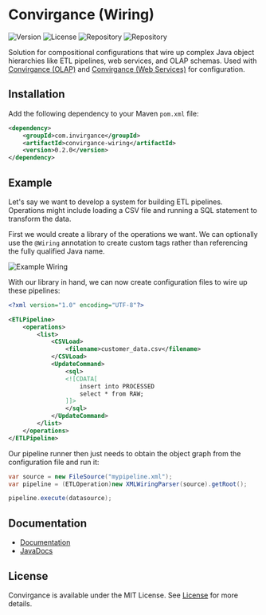 # Convirgance (Wiring)

![Version](https://img.shields.io/badge/Version-pre&dash;release-blue) ![License](https://img.shields.io/badge/License-MIT-green) ![Repository](https://img.shields.io/badge/Platform-Java-gold) ![Repository](https://img.shields.io/badge/Repository-Maven_Central-red)

Solution for compositional configurations that wire up complex Java object hierarchies like ETL pipelines, web services, and OLAP schemas. Used with 
[Convirgance (OLAP)](https://github.com/InvirganceOpenSource/convirgance-olap/) and 
[Convirgance (Web Services)](https://github.com/InvirganceOpenSource/convirgance-web/) for configuration. 


## Installation

Add the following dependency to your Maven `pom.xml` file:

```xml
<dependency>
    <groupId>com.invirgance</groupId>
    <artifactId>convirgance-wiring</artifactId>
    <version>0.2.0</version>
</dependency>
```

## Example

Let's say we want to develop a system for building ETL pipelines. Operations might include loading a CSV file and running a SQL statement to transform the data.

First we would create a library of the operations we want. We can optionally use the `@Wiring` annotation to create custom tags rather than referencing the
fully qualified Java name.

![Example Wiring](https://github.com/user-attachments/assets/ad75422c-9cc1-4d1f-a6d8-8e063a2da0e5)

With our library in hand, we can now create configuration files to wire up these pipelines:

```xml
<?xml version="1.0" encoding="UTF-8"?>

<ETLPipeline>
    <operations>
        <list>
            <CSVLoad>
                <filename>customer_data.csv</filename>
            </CSVLoad>
            <UpdateCommand>
                <sql>
                <![CDATA[
                    insert into PROCESSED
                    select * from RAW;
                ]]>
                </sql>
            </UpdateCommand>
        </list>
    </operations>
</ETLPipeline>

```

Our pipeline runner then just needs to obtain the object graph from the configuration file and run it:

```java
var source = new FileSource("mypipeline.xml");
var pipeline = (ETLOperation)new XMLWiringParser(source).getRoot();

pipeline.execute(datasource);
```

## Documentation

- [Documentation](https://docs.invirgance.com/convirgance/latest/#/convirgance-wiring?id=wiring-compositional-configuration)
- [JavaDocs](https://docs.invirgance.com/javadocs/convirgance-wiring/)


## License

Convirgance is available under the MIT License. See [License](LICENSE.md) for more details.

